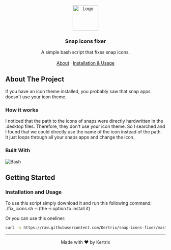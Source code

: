 <div align="center">
  <a href="https://github.com/Kertrix/snap-icons-fixer">
    <img src="https://res.cloudinary.com/canonical/image/fetch/f_auto,q_auto,fl_sanitize,w_60,h_60/https://dashboard.snapcraft.io/site_media/appmedia/2018/04/Snapcraft-logo-bird.png" alt="Logo" height="80">
  </a>

  <h3 align="center">Snap icons fixer</h3>

  <p align="center">
    A simple bash script that fixes snap icons.
    <br />
    <br />
    <a href="#about-the-project">About</a>
      ·
    <a href="#installation-and-usage">Installation & Usage</a>
  </p>
</div>

## About The Project

If you have an icon theme installed, you probably saw that snap apps doesn't use your icon theme.

### How it works

I noticed that the path to the icons of snaps were directly hardwritten in the .desktop files. Therefore, they don't use your icon theme. So I searched and I found that we could directly use the name of the icon instead of the path. It just loops through all your snaps apps and change the icon.

### Built With

![Bash](https://img.shields.io/badge/bash-%23121011.svg?style=for-the-badge&logo=gnu-bash&logoColor=white)

## Getting Started

### Installation and Usage

To use this script simply download it and run this following command: ./fix_icons.sh -i (the -i option to install it)

Or you can use this oneliner:

```sh
curl -s https://raw.githubusercontent.com/Kertrix/snap-icons-fixer/master/fix_icons.sh -o fix_icons.sh; chmod +x fix_icons.sh; ./fix_icons.sh -i
```


---

<p align="center">Made with ❤️ by Kertrix</p>